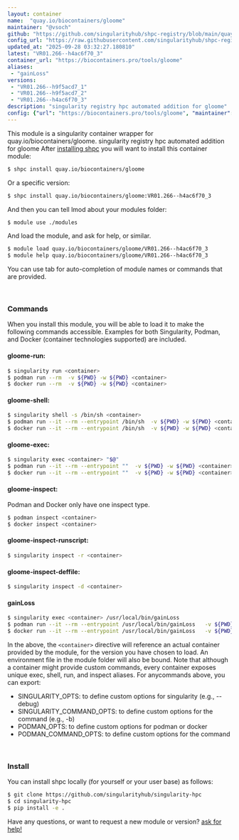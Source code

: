 ```yaml
---
layout: container
name:  "quay.io/biocontainers/gloome"
maintainer: "@vsoch"
github: "https://github.com/singularityhub/shpc-registry/blob/main/quay.io/biocontainers/gloome/container.yaml"
config_url: "https://raw.githubusercontent.com/singularityhub/shpc-registry/main/quay.io/biocontainers/gloome/container.yaml"
updated_at: "2025-09-28 03:32:27.180810"
latest: "VR01.266--h4ac6f70_3"
container_url: "https://biocontainers.pro/tools/gloome"
aliases:
 - "gainLoss"
versions:
 - "VR01.266--h9f5acd7_1"
 - "VR01.266--h9f5acd7_2"
 - "VR01.266--h4ac6f70_3"
description: "singularity registry hpc automated addition for gloome"
config: {"url": "https://biocontainers.pro/tools/gloome", "maintainer": "@vsoch", "description": "singularity registry hpc automated addition for gloome", "latest": {"VR01.266--h4ac6f70_3": "sha256:b751012bb79eaad5edcd762246f1f9821f8a7d3b6e91c354208862f153395c2f"}, "tags": {"VR01.266--h9f5acd7_1": "sha256:64b163645b6c960368ac6b2eff22515ed6ba7052878b52d5b047d52cdd2379a9", "VR01.266--h9f5acd7_2": "sha256:46b57c837437bdcc2c82b7056dae7ee429b2c02d59d4b7fe24ef1a9402fec5e6", "VR01.266--h4ac6f70_3": "sha256:b751012bb79eaad5edcd762246f1f9821f8a7d3b6e91c354208862f153395c2f"}, "docker": "quay.io/biocontainers/gloome", "aliases": {"gainLoss": "/usr/local/bin/gainLoss"}}
---
```


This module is a singularity container wrapper for quay.io/biocontainers/gloome.
singularity registry hpc automated addition for gloome
After [installing shpc](#install) you will want to install this container module:


```bash
$ shpc install quay.io/biocontainers/gloome
```

Or a specific version:

```bash
$ shpc install quay.io/biocontainers/gloome:VR01.266--h4ac6f70_3
```

And then you can tell lmod about your modules folder:

```bash
$ module use ./modules
```

And load the module, and ask for help, or similar.

```bash
$ module load quay.io/biocontainers/gloome/VR01.266--h4ac6f70_3
$ module help quay.io/biocontainers/gloome/VR01.266--h4ac6f70_3
```

You can use tab for auto-completion of module names or commands that are provided.

<br>

### Commands

When you install this module, you will be able to load it to make the following commands accessible.
Examples for both Singularity, Podman, and Docker (container technologies supported) are included.

#### gloome-run:

```bash
$ singularity run <container>
$ podman run --rm  -v ${PWD} -w ${PWD} <container>
$ docker run --rm  -v ${PWD} -w ${PWD} <container>
```

#### gloome-shell:

```bash
$ singularity shell -s /bin/sh <container>
$ podman run --it --rm --entrypoint /bin/sh  -v ${PWD} -w ${PWD} <container>
$ docker run --it --rm --entrypoint /bin/sh  -v ${PWD} -w ${PWD} <container>
```

#### gloome-exec:

```bash
$ singularity exec <container> "$@"
$ podman run --it --rm --entrypoint ""  -v ${PWD} -w ${PWD} <container> "$@"
$ docker run --it --rm --entrypoint ""  -v ${PWD} -w ${PWD} <container> "$@"
```

#### gloome-inspect:

Podman and Docker only have one inspect type.

```bash
$ podman inspect <container>
$ docker inspect <container>
```

#### gloome-inspect-runscript:

```bash
$ singularity inspect -r <container>
```

#### gloome-inspect-deffile:

```bash
$ singularity inspect -d <container>
```


#### gainLoss

```bash
$ singularity exec <container> /usr/local/bin/gainLoss
$ podman run --it --rm --entrypoint /usr/local/bin/gainLoss   -v ${PWD} -w ${PWD} <container> -c " $@"
$ docker run --it --rm --entrypoint /usr/local/bin/gainLoss   -v ${PWD} -w ${PWD} <container> -c " $@"
```



In the above, the `<container>` directive will reference an actual container provided
by the module, for the version you have chosen to load. An environment file in the
module folder will also be bound. Note that although a container
might provide custom commands, every container exposes unique exec, shell, run, and
inspect aliases. For anycommands above, you can export:

 - SINGULARITY_OPTS: to define custom options for singularity (e.g., --debug)
 - SINGULARITY_COMMAND_OPTS: to define custom options for the command (e.g., -b)
 - PODMAN_OPTS: to define custom options for podman or docker
 - PODMAN_COMMAND_OPTS: to define custom options for the command

<br>

### Install

You can install shpc locally (for yourself or your user base) as follows:

```bash
$ git clone https://github.com/singularityhub/singularity-hpc
$ cd singularity-hpc
$ pip install -e .
```

Have any questions, or want to request a new module or version? [ask for help!](https://github.com/singularityhub/singularity-hpc/issues)